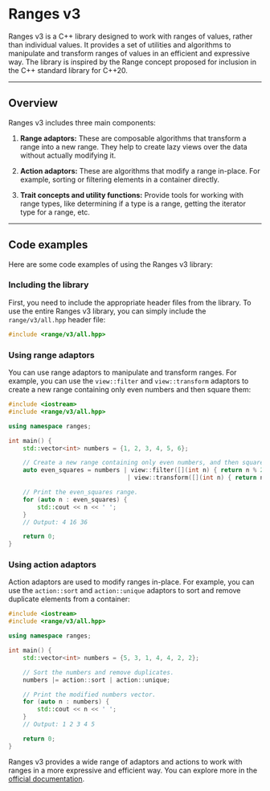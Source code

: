 # Ranges v3

Ranges v3 is a C++ library designed to work with ranges of values, rather than individual values. It provides a set of utilities and algorithms to manipulate and transform ranges of values in an efficient and expressive way. The library is inspired by the Range concept proposed for inclusion in the C++ standard library for C++20.

---

## Overview

Ranges v3 includes three main components:

1. **Range adaptors:** These are composable algorithms that transform a range into a new range. They help to create lazy views over the data without actually modifying it.

2. **Action adaptors:** These are algorithms that modify a range in-place. For example, sorting or filtering elements in a container directly.

3. **Trait concepts and utility functions:** Provide tools for working with range types, like determining if a type is a range, getting the iterator type for a range, etc.

---

## Code examples

Here are some code examples of using the Ranges v3 library:

### Including the library

First, you need to include the appropriate header files from the library. To use the entire Ranges v3 library, you can simply include the `range/v3/all.hpp` header file:

```cpp
#include <range/v3/all.hpp>
```

### Using range adaptors

You can use range adaptors to manipulate and transform ranges. For example, you can use the `view::filter` and `view::transform` adaptors to create a new range containing only even numbers and then square them:

```cpp
#include <iostream>
#include <range/v3/all.hpp>

using namespace ranges;

int main() {
    std::vector<int> numbers = {1, 2, 3, 4, 5, 6};

    // Create a new range containing only even numbers, and then square them.
    auto even_squares = numbers | view::filter([](int n) { return n % 2 == 0; })
                                 | view::transform([](int n) { return n * n; });

    // Print the even_squares range.
    for (auto n : even_squares) {
        std::cout << n << ' ';
    }
    // Output: 4 16 36

    return 0;
}
```

### Using action adaptors

Action adaptors are used to modify ranges in-place. For example, you can use the `action::sort` and `action::unique` adaptors to sort and remove duplicate elements from a container:

```cpp
#include <iostream>
#include <range/v3/all.hpp>

using namespace ranges;

int main() {
    std::vector<int> numbers = {5, 3, 1, 4, 4, 2, 2};

    // Sort the numbers and remove duplicates.
    numbers |= action::sort | action::unique;

    // Print the modified numbers vector.
    for (auto n : numbers) {
        std::cout << n << ' ';
    }
    // Output: 1 2 3 4 5

    return 0;
}
```

Ranges v3 provides a wide range of adaptors and actions to work with ranges in a more expressive and efficient way. You can explore more in the [official documentation](https://github.com/ericniebler/range-v3/blob/master/doc/index.md).